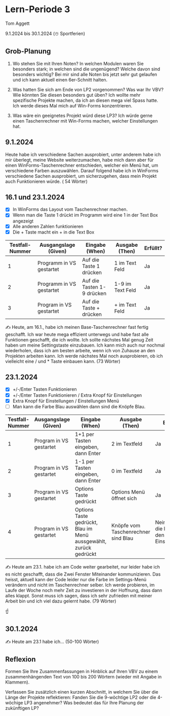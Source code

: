 # Lern-Periode 3

Tom Aggett

9.1.2024 bis 30.1.2024 (☃️ Sportferien)

## Grob-Planung

1. Wo stehen Sie mit Ihren Noten? In welchen Modulen waren Sie besonders stark; in welchen sind die ungenügend? Welche davon sind besonders wichtig?
Bei mir sind alle Noten bis jetzt sehr gut gelaufen und ich kann aktuell einen 6er-Schnitt halten. 

2. Was hatten Sie sich am Ende von LP2 vorgenommen? Was war Ihr VBV? Wie könnten Sie diesen besonders gut üben?
Ich wollte mehr spezifische Projekte machen, da ich an diesen mega viel Spass hatte. Ich werde dieses Mal mich auf Win-Forms konzentrieren. 

3. Was wäre ein geeignetes Projekt würd diese LP3?
Ich würde gerne einen Taschenrechner mit Win-Forms machen, welcher Einstellungen hat.

## 9.1.2024

Heute habe ich verschiedene Sachen ausprobiert, unter anderem habe ich mir überlegt, meine Website weiterzumachen, 
habe mich dann aber für einen WinForms-Taschenrechner entschieden, welcher ein Menü hat, um verschiedene Farben auszuwählen. 
Darauf folgend habe ich in WinForms verschiedene Sachen ausprobiert, um sicherzugehen, dass mein Projekt auch Funktionieren würde. ( 54 Wörter)

## 16.1 und 23.1.2024

- [X] In WinForms das Layout vom Taschenrechner machen.
- [X] Wenn man die Taste 1 drückt im Programm wird eine 1 in der Text Box angezeigt
- [X] Alle anderen Zahlen funktionieren
- [X] Die + Taste macht ein + in die Text Box

| Testfall-Nummer | Ausgangslage (Given) | Eingabe (When) | Ausgabe (Then) | Erfüllt? |
| -------------- | -------------------- | -------------- | -------------- | -------- |
| 1            | Programm in VS gestartet| Auf die Taste 1 drücken | 1 im Text Feld|          Ja|
| 2            | Programm in VS gestartet | Auf die Tasten 1-9 drücken | 1-9 im Text Feld|          Ja|
| 3            | Program in VS gestartet | Auf die Taste + drücken | + im Text Feld |         Ja |

✍️ Heute, am 16.1., habe ich meinen Base-Taschenrechner fast fertig geschafft. Ich war heute mega effizient unterwegs und habe fast alle Funktionen geschafft, die ich wollte. Ich sollte nächstes Mal genug Zeit haben um meine Settingstaste einzubauen. Ich kann mich auch nur nochmal wiederholen, dass ich am besten arbeite, wenn ich von Zuhause an den Projekten arbeiten kann. Ich werde nächstes Mal noch ausprobieren, ob ich vielleicht eine / und * Taste einbauen kann. (73 Wörter)



## 23.1.2024

- [X] +/-/Enter Tasten Funktionieren
- [X] +/-/Enter Tasten Funktionieren / Extra Knopf für Einstellungen
- [X] Extra Knopf für Einstellungen / Einstellungen Menü 
- [ ] Man kann die Farbe Blau auswählen dann sind die Knöpfe Blau.

| Testfall-Nummer | Ausgangslage (Given) | Eingabe (When) | Ausgabe (Then) | Erfüllt? |
| --------------- | -------------------- | -------------- | -------------- | -------- |
| 1        |    Program in VS gestartet  | 1+1 per Tasten eingeben, dann Enter  |  2 im Textfeld |        Ja |
| 2     |   Program in VS gestartet    | 1-1 per Tasten eingeben, dann Enter  |    0 im Textfeld  |       Ja |
| 3   |  Program in VS gestartet  | Options Taste gedrückt  |   Options Menü öffnet sich   |         Ja|
| 4           |   Program in VS gestartet  | Options Taste gedrückt, Blau im Menü aussgewählt, zurück gedrückt | Knöpfe vom Taschenrechner sind Blau  |    Nein - Nur die Farbe in den Einstellungen.     |


✍️ Heute am 23.1. habe ich am Code weiter gearbeitet, nur leider habe ich es nicht geschafft, dass die Zwei Fenster Miteinander kommunizieren. Das heisst, aktuell kann der Code leider nur die Farbe im Settings-Menü verändern und nicht im Taschenrechner selber. Ich werde probieren, im Laufe der Woche noch mehr Zeit zu investieren in der Hoffnung, dass dann alles klappt. Sonst muss ich sagen, dass ich sehr zufrieden mit meiner Arbeit bin und ich viel dazu gelernt habe. (79 Wörter)

☝

## 30.1.2024

✍️ Heute am 23.1 habe ich... (50-100 Wörter)

## Reflexion

Formen Sie Ihre Zusammenfassungen in Hinblick auf Ihren VBV zu einem zusammenhängenden Text von 100 bis 200 Wörtern (wieder mit Angabe in Klammern).

Verfassen Sie zusätzlich einen kurzen Abschnitt, in welchem Sie über die Länge der Projekte reflektieren: Fanden Sie die 9-wöchtige LP2 oder die 4-wöchige LP3 angenehmer? Was bedeutet das für Ihre Planung der zukünftigen LP?
